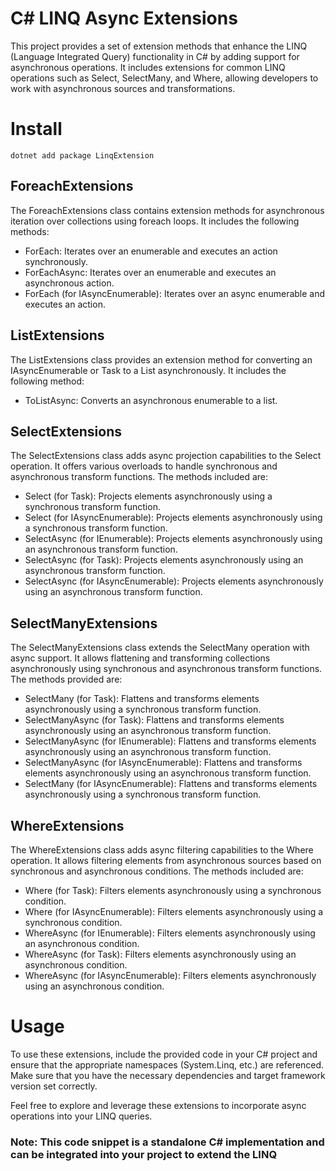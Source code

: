 # C# LINQ Async Extensions

This project provides a set of extension methods that enhance the LINQ (Language Integrated Query) functionality in C# by adding support for asynchronous operations. It includes extensions for common LINQ operations such as Select, SelectMany, and Where, allowing developers to work with asynchronous sources and transformations.

# Install
```shell
dotnet add package LinqExtension
```

## ForeachExtensions
The ForeachExtensions class contains extension methods for asynchronous iteration over collections using foreach loops. It includes the following methods:

- ForEach: Iterates over an enumerable and executes an action synchronously.
- ForEachAsync: Iterates over an enumerable and executes an asynchronous action.
- ForEach (for IAsyncEnumerable): Iterates over an async enumerable and executes an action.
## ListExtensions
The ListExtensions class provides an extension method for converting an IAsyncEnumerable or Task<IEnumerable> to a List asynchronously. It includes the following method:

- ToListAsync: Converts an asynchronous enumerable to a list.
## SelectExtensions
The SelectExtensions class adds async projection capabilities to the Select operation. It offers various overloads to handle synchronous and asynchronous transform functions. The methods included are:

- Select (for Task<IEnumerable>): Projects elements asynchronously using a synchronous transform function.
- Select (for IAsyncEnumerable): Projects elements asynchronously using a synchronous transform function.
- SelectAsync (for IEnumerable): Projects elements asynchronously using an asynchronous transform function.
- SelectAsync (for Task<IEnumerable>): Projects elements asynchronously using an asynchronous transform function.
- SelectAsync (for IAsyncEnumerable): Projects elements asynchronously using an asynchronous transform function.
## SelectManyExtensions
The SelectManyExtensions class extends the SelectMany operation with async support. It allows flattening and transforming collections asynchronously using synchronous and asynchronous transform functions. The methods provided are:

- SelectMany (for Task<IEnumerable>): Flattens and transforms elements asynchronously using a synchronous transform function.
- SelectManyAsync (for Task<IEnumerable>): Flattens and transforms elements asynchronously using an asynchronous transform function.
- SelectManyAsync (for IEnumerable): Flattens and transforms elements asynchronously using an asynchronous transform function.
- SelectManyAsync (for IAsyncEnumerable): Flattens and transforms elements asynchronously using an asynchronous transform function.
- SelectMany (for IAsyncEnumerable): Flattens and transforms elements asynchronously using a synchronous transform function.
## WhereExtensions
The WhereExtensions class adds async filtering capabilities to the Where operation. It allows filtering elements from asynchronous sources based on synchronous and asynchronous conditions. The methods included are:

- Where (for Task<IEnumerable>): Filters elements asynchronously using a synchronous condition.
- Where (for IAsyncEnumerable): Filters elements asynchronously using a synchronous condition.
- WhereAsync (for IEnumerable): Filters elements asynchronously using an asynchronous condition.
- WhereAsync (for Task<IEnumerable>): Filters elements asynchronously using an asynchronous condition.
- WhereAsync (for IAsyncEnumerable): Filters elements asynchronously using an asynchronous condition.

# Usage
To use these extensions, include the provided code in your C# project and ensure that the appropriate namespaces (System.Linq, etc.) are referenced. Make sure that you have the necessary dependencies and target framework version set correctly.

Feel free to explore and leverage these extensions to incorporate async operations into your LINQ queries.

### Note: This code snippet is a standalone C# implementation and can be integrated into your project to extend the LINQ
